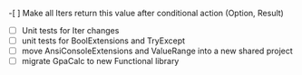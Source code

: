 -﻿[ ] Make all Iters return this value after conditional action (Option, Result) 
-[ ] Unit tests for Iter changes
-[ ] unit tests for BoolExtensions and TryExcept
-[ ] move AnsiConsoleExtensions and ValueRange into a new shared project
-[ ] migrate GpaCalc to new Functional library
